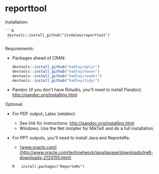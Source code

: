 reporttool
==========

Installation:

    ```R
     devtools::install_github("itsdalmo/reporttool")
     ```

Requirements:

-   Packages ahead of CRAN:

    ``` r
    devtools::install_github("hadley/dplyr")
    devtools::install_github("hadley/haven")
    devtools::install_github("hadley/readxl")
    devtools::install_github("hadley/tidyr")
    ```

-   Pandoc (if you don't have Rstudio, you'll need to install Pandoc): [<http://pandoc.org/installing.html>](http://pandoc.org/installing.html)

Optional:

-   For PDF output, Latex (xelatex):
    -   See link for instructions: [<http://pandoc.org/installing.html>](http://pandoc.org/installing.html)
    -   Windows: Use the Net installer for MikTeX and do a full installation.
-   For PPT outputs, you'll need to install Java and ReporteRs:
    -   [www.oracle.com](http://www.oracle.com/technetwork/java/javase/downloads/jre8-downloads-2133155.html)

    `R   install.packages("ReporteRs")`
